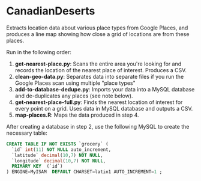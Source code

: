 CanadianDeserts
===============

Extracts location data about various place types from Google Places, and produces a line map showing how close a grid of locations are from these places.

Run in the following order:

1. **get-nearest-place.py**: Scans the entire area you're looking for and records the location of the nearest place of interest. Produces a CSV.
2. **clean-geo-data.py**: Separates data into separate files if you run the Google Places scan using multiple "place types"
3. **add-to-database-dedupe.py**: Imports your data into a MySQL database and de-duplicates any places (see note below).
4. **get-nearest-place-full.py**: Finds the nearest location of interest for every point on a grid. Uses data in MySQL database and outputs a CSV.
5. **map-places.R**: Maps the data produced in step 4.

After creating a database in step 2, use the following MySQL to create the necessary table:

```sql
CREATE TABLE IF NOT EXISTS `grocery` (
  `id` int(11) NOT NULL auto_increment,
  `latitude` decimal(10,7) NOT NULL,
  `longitude` decimal(10,7) NOT NULL,
  PRIMARY KEY  (`id`)
) ENGINE=MyISAM  DEFAULT CHARSET=latin1 AUTO_INCREMENT=1 ;
```